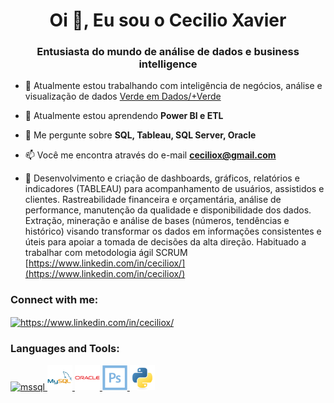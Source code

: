 <h1 align="center">Oi 👋, Eu sou o Cecilio Xavier</h1>
<h3 align="center">Entusiasta do mundo de análise de dados e business intelligence</h3>

- 🔭 Atualmente estou trabalhando com inteligência de negócios, análise e visualização de dados [Verde em Dados/+Verde](https://public.tableau.com/app/profile/verde.em.dados)

- 🌱 Atualmente estou aprendendo **Power BI e ETL**

- 💬 Me pergunte sobre **SQL, Tableau, SQL Server, Oracle**

- 📫 Você me encontra através do e-mail **ceciliox@gmail.com**

- 📄 Desenvolvimento e criação de dashboards, gráficos, relatórios e indicadores (TABLEAU) para acompanhamento de usuários, assistidos e clientes. Rastreabilidade financeira e orçamentária, análise de performance, manutenção da qualidade e disponibilidade dos dados. Extração, mineração e análise de bases (números, tendências e histórico) visando transformar os dados em informações consistentes e úteis para apoiar a tomada de decisões da alta direção. Habituado a trabalhar com metodologia ágil SCRUM [https://www.linkedin.com/in/ceciliox/](https://www.linkedin.com/in/ceciliox/)

<h3 align="left">Connect with me:</h3>
<p align="left">
<a href="https://linkedin.com/in/https://www.linkedin.com/in/ceciliox/" target="blank"><img align="center" src="https://raw.githubusercontent.com/rahuldkjain/github-profile-readme-generator/master/src/images/icons/Social/linked-in-alt.svg" alt="https://www.linkedin.com/in/ceciliox/" height="30" width="40" /></a>
</p>

<h3 align="left">Languages and Tools:</h3>
<p align="left"> <a href="https://www.microsoft.com/en-us/sql-server" target="_blank" rel="noreferrer"> <img src="https://www.svgrepo.com/show/303229/microsoft-sql-server-logo.svg" alt="mssql" width="40" height="40"/> </a> <a href="https://www.mysql.com/" target="_blank" rel="noreferrer"> <img src="https://raw.githubusercontent.com/devicons/devicon/master/icons/mysql/mysql-original-wordmark.svg" alt="mysql" width="40" height="40"/> </a> <a href="https://www.oracle.com/" target="_blank" rel="noreferrer"> <img src="https://raw.githubusercontent.com/devicons/devicon/master/icons/oracle/oracle-original.svg" alt="oracle" width="40" height="40"/> </a> <a href="https://www.photoshop.com/en" target="_blank" rel="noreferrer"> <img src="https://raw.githubusercontent.com/devicons/devicon/master/icons/photoshop/photoshop-line.svg" alt="photoshop" width="40" height="40"/> </a> <a href="https://www.python.org" target="_blank" rel="noreferrer"> <img src="https://raw.githubusercontent.com/devicons/devicon/master/icons/python/python-original.svg" alt="python" width="40" height="40"/> </a> </p>


<!---
- 👋 Hi, I’m @ceciliox
- 👀 I’m interested in ...
- 🌱 I’m currently learning ...
- 💞️ I’m looking to collaborate on ...
- 📫 How to reach me ...


ceciliox/ceciliox is a ✨ special ✨ repository because its `README.md` (this file) appears on your GitHub profile.
You can click the Preview link to take a look at your changes.
--->

